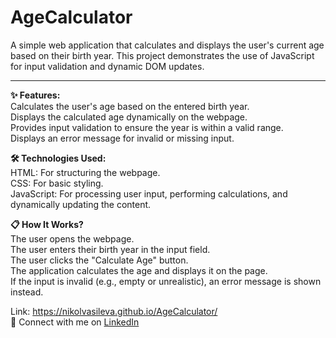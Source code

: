 # AgeCalculator

A simple web application that calculates and displays the user's current age based on their birth year. This project demonstrates the use of JavaScript for input validation and dynamic DOM updates.

<hr>

<strong>✨ Features:</strong><br>
Calculates the user's age based on the entered birth year.<br>
Displays the calculated age dynamically on the webpage.<br>
Provides input validation to ensure the year is within a valid range.<br>
Displays an error message for invalid or missing input.<br>

<strong>🛠️ Technologies Used:</strong><br>
HTML: For structuring the webpage.<br>
CSS: For basic styling.<br>
JavaScript: For processing user input, performing calculations, and dynamically updating the content.<br>

<strong>📋 How It Works?</strong><br>
The user opens the webpage.<br>
The user enters their birth year in the input field.<br>
The user clicks the "Calculate Age" button.<br>
The application calculates the age and displays it on the page.<br>
If the input is invalid (e.g., empty or unrealistic), an error message is shown instead.<br>

Link: <a href="https://nikolvasileva.github.io/AgeCalculator/" target="_blank">https://nikolvasileva.github.io/AgeCalculator/</a><br>
💼 Connect with me on <a href="https://2ly.link/23Pyp">LinkedIn</a>
